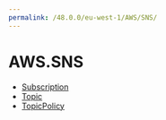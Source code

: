 ```yaml
---
permalink: /48.0.0/eu-west-1/AWS/SNS/
---
```


# AWS.SNS



* [Subscription](Subscription.md)
* [Topic](Topic.md)
* [TopicPolicy](TopicPolicy.md)